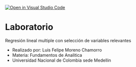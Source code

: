 [![Open in Visual Studio Code](https://classroom.github.com/assets/open-in-vscode-c66648af7eb3fe8bc4f294546bfd86ef473780cde1dea487d3c4ff354943c9ae.svg)](https://classroom.github.com/online_ide?assignment_repo_id=10629703&assignment_repo_type=AssignmentRepo)
# Laboratorio

Regresión lineal multiple con selección de variables relevantes

- Realizado por: Luis Felipe Moreno Chamorro
- Materia: Fundamentos de Analitica
- Universidad Nacional de Colombia sede Medellin